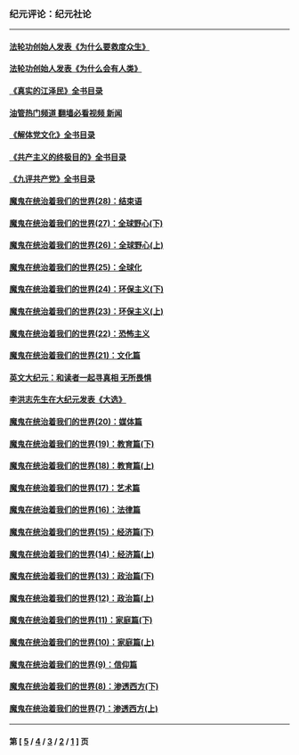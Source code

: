### 纪元评论：纪元社论
---
#### [法轮功创始人发表《为什么要救度众生》](../../pages/nsc422/n13975246.md?05250330) 
#### [法轮功创始人发表《为什么会有人类》](../../pages/nsc422/n13912117.md?05250330) 
#### [《真实的江泽民》全书目录](../../pages/nsc422/n13721399.md?05250330) 
#### [油管热门频道 翻墙必看视频 新闻](ok?05250330)
#### [《解体党文化》全书目录](../../pages/nsc422/n13721157.md?05250330) 
#### [《共产主义的终极目的》全书目录](../../pages/nsc422/n13721048.md?05250330) 
#### [《九评共产党》全书目录](../../pages/nsc422/n13708085.md?05250330) 
#### [魔鬼在统治着我们的世界(28)：结束语](../../pages/nsc422/n10936246.md?05250330) 
#### [魔鬼在统治着我们的世界(27)：全球野心(下)](../../pages/nsc422/n10928319.md?05250330) 
#### [魔鬼在统治着我们的世界(26)：全球野心(上)](../../pages/nsc422/n10900318.md?05250330) 
#### [魔鬼在统治着我们的世界(25)：全球化](../../pages/nsc422/n10788205.md?05250330) 
#### [魔鬼在统治着我们的世界(24)：环保主义(下)](../../pages/nsc422/n10695307.md?05250330) 
#### [魔鬼在统治着我们的世界(23)：环保主义(上)](../../pages/nsc422/n10688613.md?05250330) 
#### [魔鬼在统治着我们的世界(22)：恐怖主义](../../pages/nsc422/n10614727.md?05250330) 
#### [魔鬼在统治着我们的世界(21)：文化篇](../../pages/nsc422/n10597706.md?05250330) 
#### [英文大纪元：和读者一起寻真相 无所畏惧](../../pages/nsc422/n12542027.md?05250330) 
#### [李洪志先生在大纪元发表《大选》](../../pages/nsc422/n12534746.md?05250330) 
#### [魔鬼在统治着我们的世界(20)：媒体篇](../../pages/nsc422/n10586579.md?05250330) 
#### [魔鬼在统治着我们的世界(19)：教育篇(下)](../../pages/nsc422/n10564808.md?05250330) 
#### [魔鬼在统治着我们的世界(18)：教育篇(上)](../../pages/nsc422/n10526970.md?05250330) 
#### [魔鬼在统治着我们的世界(17)：艺术篇](../../pages/nsc422/n10499093.md?05250330) 
#### [魔鬼在统治着我们的世界(16)：法律篇](../../pages/nsc422/n10485969.md?05250330) 
#### [魔鬼在统治着我们的世界(15)：经济篇(下)](../../pages/nsc422/n10469975.md?05250330) 
#### [魔鬼在统治着我们的世界(14)：经济篇(上)](../../pages/nsc422/n10457370.md?05250330) 
#### [魔鬼在统治着我们的世界(13)：政治篇(下)](../../pages/nsc422/n10448270.md?05250330) 
#### [魔鬼在统治着我们的世界(12)：政治篇(上)](../../pages/nsc422/n10444576.md?05250330) 
#### [魔鬼在统治着我们的世界(11)：家庭篇(下)](../../pages/nsc422/n10440961.md?05250330) 
#### [魔鬼在统治着我们的世界(10)：家庭篇(上)](../../pages/nsc422/n10435448.md?05250330) 
#### [魔鬼在统治着我们的世界(9)：信仰篇](../../pages/nsc422/n10432159.md?05250330) 
#### [魔鬼在统治着我们的世界(8)：渗透西方(下)](../../pages/nsc422/n10429603.md?05250330) 
#### [魔鬼在统治着我们的世界(7)：渗透西方(上)](../../pages/nsc422/n10426013.md?05250330) 

---
#### 第 [ [5](./5.md?05250330) / [4](./4.md?05250330) / [3](./3.md?05250330) / [2](./2.md?05250330) / [1](./1.md?05250330) ] 页
